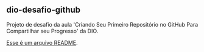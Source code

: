 ## dio-desafio-github
Projeto de desafio da aula 'Criando Seu Primeiro Repositório no GitHub Para Compartilhar seu Progresso' da DIO.

[Esse é um arquivo README](https://readme.com/).

